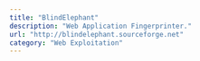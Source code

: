 ```yaml
---
title: "BlindElephant"
description: "Web Application Fingerprinter."
url: "http://blindelephant.sourceforge.net"
category: "Web Exploitation"
---
```

